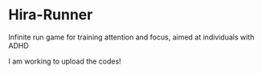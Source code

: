 # Hira-Runner
Infinite run game for training attention and focus, aimed at individuals with ADHD

I am working to upload the codes!
